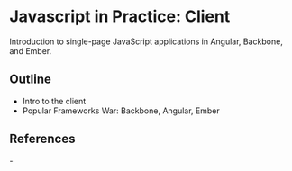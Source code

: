 # Javascript in Practice: Client

Introduction to single-page JavaScript applications in Angular, Backbone, and Ember.

## Outline
- Intro to the client
- Popular Frameworks War: Backbone, Angular, Ember

## References
-[]()
